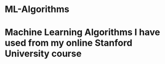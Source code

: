 # ML-Algorithms

# Machine Learning Algorithms I have used from my online Stanford University course
